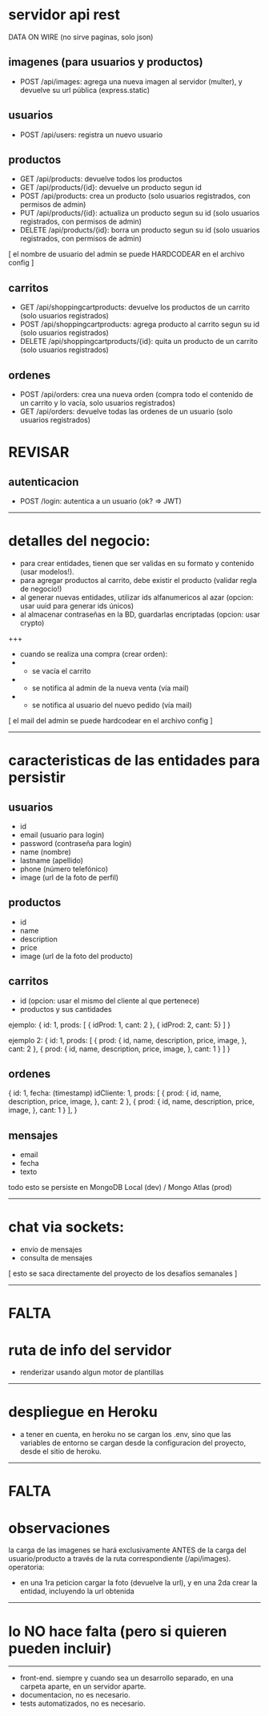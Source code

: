 # servidor api rest
DATA ON WIRE
(no sirve paginas, solo json)

## imagenes (para usuarios y productos)
- POST /api/images: agrega una nueva imagen al servidor (multer), y devuelve su url pública (express.static) 

## usuarios
- POST /api/users: registra un nuevo usuario

## productos
- GET /api/products: devuelve todos los productos
- GET /api/products/{id}: devuelve un producto segun id
- POST /api/products: crea un producto (solo usuarios registrados, con permisos de admin)
- PUT /api/products/{id}: actualiza un producto segun su id (solo usuarios registrados, con permisos de admin)
- DELETE /api/products/{id}: borra un producto segun su id (solo usuarios registrados, con permisos de admin)

[ el nombre de usuario del admin se puede HARDCODEAR en el archivo config ]

## carritos
- GET /api/shoppingcartproducts: devuelve los productos de un carrito (solo usuarios registrados)
- POST /api/shoppingcartproducts: agrega producto al carrito segun su id (solo usuarios registrados)
- DELETE /api/shoppingcartproducts/{id}: quita un producto de un carrito (solo usuarios registrados)

## ordenes
- POST /api/orders: crea una nueva orden (compra todo el contenido de un carrito y lo vacía, solo usuarios registrados)
- GET /api/orders: devuelve todas las ordenes de un usuario (solo usuarios registrados)

# REVISAR
## autenticacion
- POST /login: autentica a un usuario (ok? => JWT)

-------------------------------------------------------

# detalles del negocio:
- para crear entidades, tienen que ser validas en su formato y contenido (usar modelos!).
- para agregar productos al carrito, debe existir el producto (validar regla de negocio!)
- al generar nuevas entidades, utilizar ids alfanumericos al azar (opcion: usar uuid para generar ids únicos)
- al almacenar contraseñas en la BD, guardarlas encriptadas (opcion: usar crypto)

+++

- cuando se realiza una compra (crear orden):
- - se vacía el carrito
- - se notifica al admin de la nueva venta (vía mail)
- - se notifica al usuario del nuevo pedido (vía mail)

[ el mail del admin se puede hardcodear en el archivo config ]

-------------------------------------------------------

# caracteristicas de las entidades para persistir

## usuarios
- id
- email (usuario para login)
- password (contraseña para login)
- name (nombre)
- lastname (apellido)
- phone (número telefónico)
- image (url de la foto de perfil)

## productos
- id
- name
- description
- price
- image (url de la foto del producto)
  
## carritos
- id (opcion: usar el mismo del cliente al que pertenece)
- productos y sus cantidades

ejemplo:
{
 id: 1,
 prods: [ { idProd: 1, cant: 2 }, { idProd: 2, cant: 5} ]
}

ejemplo 2:
{
 id: 1,
 prods: [
  { 
    prod: {
      id,
      name,
      description,
      price,
      image,
    },
    cant: 2
  },
  { 
    prod: {
      id,
      name,
      description,
      price,
      image,
    },
    cant: 1
  }
 ]
}

## ordenes
{
  id: 1,
  fecha: (timestamp)
  idCliente: 1,
  prods: [ 
    { 
    prod: {
      id,
      name,
      description,
      price,
      image,
    },
    cant: 2
  },
  { 
    prod: {
      id,
      name,
      description,
      price,
      image,
    },
    cant: 1
  }
 ],
}

## mensajes
- email
- fecha
- texto

todo esto se persiste en MongoDB Local (dev) / Mongo Atlas (prod)

----------------------------------------------------------
# chat via sockets:

- envío de mensajes
- consulta de mensajes

[ esto se saca directamente del proyecto de los desafíos semanales ]

----------------------------------------------------------
# FALTA
# ruta de info del servidor
- renderizar usando algun motor de plantillas

----------------------------------------------------------
# despliegue en Heroku
- a tener en cuenta, en heroku no se cargan los .env, sino que las variables de entorno se cargan desde la configuracion del proyecto, desde el sitio de heroku.

----------------------------------------------------------
# FALTA
# observaciones

la carga de las imagenes se hará exclusivamente ANTES de la carga del usuario/producto a través de la ruta correspondiente (/api/images). operatoria:
- en una 1ra peticion cargar la foto (devuelve la url), y en una 2da crear la entidad, incluyendo la url obtenida

----------------------------------------------------------
# lo NO hace falta (pero si quieren pueden incluir)
----------------------------------------------------------

- front-end. siempre y cuando sea un desarrollo separado,
en una carpeta aparte, en un servidor aparte.
- documentacion, no es necesario.
- tests automatizados, no es necesario.

